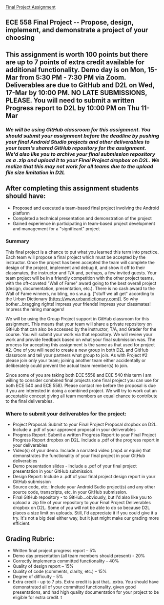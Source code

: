 [Final Project Assignment](docs/ece558w21_final_project_intro.pdf/)

## ECE 558 Final Project -- Propose, design, implement, and demonstrate a project of your choosing
## <b>This assignment is worth 100 points but there are up to 7 points of extra credit available for additional functionality.  Demo day is on Mon, 15-Mar from 5:30 PM - 7:30 PM via Zoom.  Deliverables are due to GitHub and D2L on Wed, 17-Mar by 10:00 PM. NO LATE SUBMISSIONS, PLEASE.  You will need to submit a written Progress report to D2L by 10:00 PM on Thu 11-Mar </b>

### <i> We will be using GitHub classroom for this assignment.  You should submit your assignment before the deadline by pushing your final Android Studio projects and other deliverables to your team's shared GitHub repository for the assignment. We'd also like you to archive your final submission repository as a .zip and upload it to your Final Project dropbox on D2L.  We realize that this may not work for all teams due to the upload file size limitation in D2L</i>

## After completing this assignment students should have:
  - Proposed and executed a team-based final project involving the Android platform
  - Completed a technical presentation and demonstration of the project
  - Gained experience in participating in team-based project development and management for a "significant" project


### Summary

  This final project is a chance to put what you learned this term into practice.  Each team will propose a final project which must be accepted by the instructor.  Once the project has been accepted the team will complete the design of the project, implement and debug it, and show it off to their classmates, the instructor and T/A and, perhaps, a few invited guests.  Your team project will be in a friendly competition with the other project teams, with the oft-coveted "Wall of Fame" award going to the best overall project (design, documentation, presentation, etc.).  There is no cash award to the Wall of Fame winners, no bling, no s.w.a.g. ["stuff we all get" according to the Urban Dictionary (https://www.urbandictionary.com)].  So why bother...bragging rights!  Impress your friends!  Impress your classmates!  Impress the hiring managers!

  We will be using the Group Project support in GitHub classroom for this assignment.  This means that your team will share a private repository on GitHub that can also be accessed by the instructor, T/A, and Grader for the course. You will submit your work via that repository.  We will review your work and provide feedback based on what your final submission was.  The process for accepting this assignment is the same as that used for project #2. One of you will need to create a new group in both D2L and GitHub classroom and tell your partners what group to join.  As with Project #2 please join only your team;  joining another team either accidentally or deliberately could prevent the actual team member(s) to join.

  Since some of you are taking both ECE 5558 and ECE 540 this term I am willing to consider combined final projects (one final project you can use for both ECE 540 and ECE 558). Please contact me before the proposal is due if you are interested in doing a combined project.  We will try to work out an acceptable concept giving all team members an equal chance to contribute to the final deliverables.

### Where to submit your deliverables for the project:
  - Project Proposal:  Submit to your Final Project Proposal dropbox on D2L.  Include a .pdf of your approved proposal in your deliverables
  - Progress Report:  Submit a written Progress Report to your Final Project Progress Report dropbox on D2L.  Include a .pdf of the progress report in your deliverables
  - Video(s) of your demo. Include a narrated video (.mp4 or equiv) that demonstrates the functionality of your final project in your GitHub  deliverables
  - Demo presentation slides - Include  a .pdf of your final project presentation in your GitHub submission.
  - Design Report:  Include a .pdf of your final project design report in your GitHub submission
  - Source code, etc.: Include your Android Sudio project(s) and any other source code, transcripts, etc. in your GitHub submission.
  - Final GitHub repository - to GitHub...obviously, but I'd also like you to upload a .zip file of your repository to your Final Project Deliverables dropbox on D2L.  Some of you will  not be able to do so because D2L places a size limit on uploads.  Still,  I'd appreciate it if you could give it a try.  It's not a big deal either way, but it just might make our grading more efficient.

## Grading Rubric:
  - Written final project progress report – 5%
  - Demo day presentation (all team members should present) - 20%
  - Correctly implements committed functionality – 40%
  - Quality of design report – 15%
  - Quality of code (comments, clarity, etc.) – 15%
  - Degree of difficulty – 5%
  - Extra credit - up to 7 pts.  Extra credit is just that...extra.  You should have demonstrated all of your committed functionality, given good presentations, and had high quality documentation for your project to be eligible for extra credit.
  t
